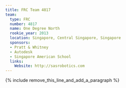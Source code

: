 ```yaml
---
title: FRC Team 4817
team:
  type: FRC
  number: 4817
  name: One Degree North
  rookie_year: 2013
  location: Singapore, Central Singapore, Singapore
  sponsors:
  - Pratt & Whitney
  - Autodesk
  - Singapore American School
  links:
    Website: http://sasrobotics.com
---
```


{% include remove_this_line_and_add_a_paragraph %}